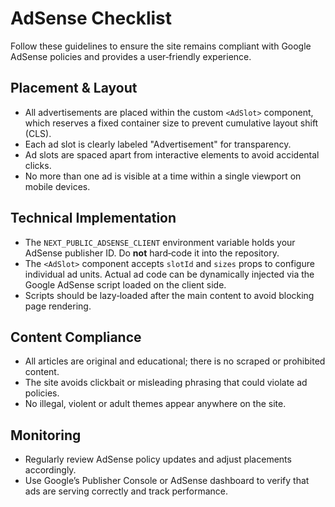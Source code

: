# AdSense Checklist

Follow these guidelines to ensure the site remains compliant with Google AdSense policies and provides a user‑friendly experience.

## Placement & Layout

* All advertisements are placed within the custom `<AdSlot>` component, which reserves a fixed container size to prevent cumulative layout shift (CLS).
* Each ad slot is clearly labeled "Advertisement" for transparency.
* Ad slots are spaced apart from interactive elements to avoid accidental clicks.
* No more than one ad is visible at a time within a single viewport on mobile devices.

## Technical Implementation

* The `NEXT_PUBLIC_ADSENSE_CLIENT` environment variable holds your AdSense publisher ID.  Do **not** hard‑code it into the repository.
* The `<AdSlot>` component accepts `slotId` and `sizes` props to configure individual ad units.  Actual ad code can be dynamically injected via the Google AdSense script loaded on the client side.
* Scripts should be lazy‑loaded after the main content to avoid blocking page rendering.

## Content Compliance

* All articles are original and educational; there is no scraped or prohibited content.
* The site avoids clickbait or misleading phrasing that could violate ad policies.
* No illegal, violent or adult themes appear anywhere on the site.

## Monitoring

* Regularly review AdSense policy updates and adjust placements accordingly.
* Use Google’s Publisher Console or AdSense dashboard to verify that ads are serving correctly and track performance.